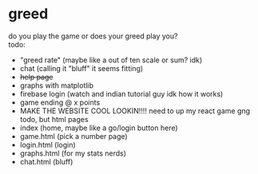 # greed
do you play the game or does your greed play you? <br>
todo: 
- "greed rate" (maybe like a out of ten scale or sum? idk)
- chat (calling it "bluff" it seems fitting)
- ~~help page~~
- graphs with matplotlib
- firebase login (watch and indian tutorial guy idk how it works)
- game ending @ x points
- MAKE THE WEBSITE COOL LOOKIN!!!! need to up my react game gng
todo, but html pages
- index (home, maybe like a go/login button here)
- game.html (pick a number page)
- login.html (login)
- graphs.html (for my stats nerds)
- chat.html (bluff)
